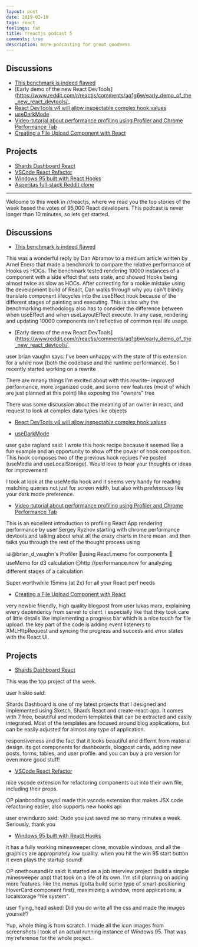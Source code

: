 ```yaml
---
layout: post
date: 2019-02-10
tags: react
feelings: fat
title: rreactjs podcast 5
comments: true
description: more podcasting for great goodness
---
```


## Discussions

- [This benchmark is indeed flawed](https://www.reddit.com/r/reactjs/comments/apopn3/this_benchmark_is_indeed_flawed_dan_abramov_medium/)
- [Early demo of the new React DevTools](https://www.reddit.com/r/reactjs/comments/aq1g6w/early_demo_of_the_new_react_devtools/_
- [React DevTools v4 will allow inspectable complex hook values](https://www.reddit.com/r/reactjs/comments/aqu26j/react_devtools_v4_will_allow_inspectable_complex/)
- [useDarkMode](https://www.reddit.com/r/reactjs/comments/apiy3t/usedarkmode_add_a_dark_mode_toggle_to_your/)
- [Video-tutorial about performance profiling using Profiler and Chrome Performance Tab](https://www.reddit.com/r/reactjs/comments/ar6ejo/videotutorial_about_performance_profiling_using/)
- [Creating a File Upload Component with React](https://www.reddit.com/r/reactjs/comments/aricfc/creating_a_file_upload_component_with_react/)

## Projects

- [Shards Dashboard React](https://www.reddit.com/r/reactjs/comments/aqk3yg/i_made_a_free_admin_dashboard_template_pack_using/)
- [VSCode React Refactor](https://www.reddit.com/r/reactjs/comments/apvc84/i_made_this_vscode_extension_that_makes_jsx_code/)
- [Windows 95 built with React Hooks](https://www.reddit.com/r/reactjs/comments/arbuf2/windows_95_built_with_react_hooks/)
- [Asperitas full-stack Reddit clone](https://www.reddit.com/r/reactjs/comments/arox51/i_made_a_barebones_fullstack_reddit_clone_to/)

---


Welcome to this week in /r/reactjs, where we read you the top stories of the week based the votes of 95,000 React developers. This podcast is never longer than 10 minutes, so lets get started.


## Discussions

- [This benchmark is indeed flawed](https://www.reddit.com/r/reactjs/comments/apopn3/this_benchmark_is_indeed_flawed_dan_abramov_medium/)

This was a wonderful reply by Dan Abramov to a medium article written by Arnel Enero that made a benchmark to compare the relative performance of Hooks vs HOCs. The benchmark tested rendering 10000 instances of a component with a side effect that sets state, and showed Hooks being almost twice as slow as HOCs. After correcting for a rookie mistake using the development build of React, Dan walks through why you can't blindly translate component lifecycles into the useEffect hook because of the different stages of painting and executing. This is also why the benchmarking methodology also has to consider the difference between when useEffect and when useLayoutEffect execute. In any case, rendering and updating 10000 components isn't reflective of common real life usage.

- [Early demo of the new React DevTools](https://www.reddit.com/r/reactjs/comments/aq1g6w/early_demo_of_the_new_react_devtools/_

user brian vaughn says: I've been unhappy with the state of this extension for a while now (both the codebase and the runtime performance). So I recently started working on a rewrite

There are mnany things I'm excited about with this rewrite– improved performance, more organized code, and some new features (most of which are just planned at this point) like exposing the "owners" tree


There was some discussion about the meaning of an owner in react, and request to look at complex data types like objects

- [React DevTools v4 will allow inspectable complex hook values](https://www.reddit.com/r/reactjs/comments/aqu26j/react_devtools_v4_will_allow_inspectable_complex/)

- [useDarkMode](https://www.reddit.com/r/reactjs/comments/apiy3t/usedarkmode_add_a_dark_mode_toggle_to_your/)

user gabe ragland said: I wrote this hook recipe because it seemed like a fun example and an opportunity to show off the power of hook composition. This hook composes two of the previous hook recipes I've posted (useMedia and useLocalStorage). Would love to hear your thoughts or ideas for improvement!

I took at look at the useMedia hook and it seems very handy for reading matching queries not just for screen width, but also with preferences like your dark mode preference.

- [Video-tutorial about performance profiling using Profiler and Chrome Performance Tab](https://www.reddit.com/r/reactjs/comments/ar6ejo/videotutorial_about_performance_profiling_using/)

This is an excellent introduction to profiling React App rendering performance by user Sergey Ryzhov starting with chrome performance devtools and talking about what all the crazy charts in there mean. and then talks you through the rest of the thought process using

📊@brian_d_vaughn's Profiler 
📓using React.memo for components
🎣 useMemo for d3 calculation
⏲️http://performance.now for analyzing different stages of a calculation

Super worthwhile 15mins (at 2x) for all your React perf needs

- [Creating a File Upload Component with React](https://www.reddit.com/r/reactjs/comments/aricfc/creating_a_file_upload_component_with_react/)

very newbie friendly, high quality blogpost from user lukas marx, explaining every dependency from server to client. i especially like that they took care of little details like implementing a progress bar which is a nice touch for file upload. the key part of the code is adding event listeners to XMLHttpRequest and syncing the progress and success and error states with the React UI.

## Projects

- [Shards Dashboard React](https://www.reddit.com/r/reactjs/comments/aqk3yg/i_made_a_free_admin_dashboard_template_pack_using/)

This was the top project of the week. 

user hiskio said:


Shards Dashboard is one of my latest projects that I designed and implemented using Sketch, Shards React and create-react-app. It comes with 7 free, beautiful and modern templates that can be extracted and easily integrated. Most of the templates are focused around blog applications, but can be easily adjusted for almost any type of application.

responsiveness and the fact that it looks beautiful and differnt from material design. its got components for dashboards, blogpost cards, adding new posts, forms, tables, and user profile. and you can buy a pro version for even more good stuff!

- [VSCode React Refactor](https://www.reddit.com/r/reactjs/comments/apvc84/i_made_this_vscode_extension_that_makes_jsx_code/)

nice vscode extension for refactoring components out into their own file, including their props. 


OP planbcoding says:I made this vscode extension that makes JSX code refactoring easier, also supports new hooks api


user erwindurzo said: Dude you just saved me so many minutes a week. Seriously, thank you

- [Windows 95 built with React Hooks](https://www.reddit.com/r/reactjs/comments/arbuf2/windows_95_built_with_react_hooks/)

it has a fully working minesweeper clone, movable windows, and all the graphics are appropriately low quality. when you hit the win 95 start button it even plays the startup sound!

OP onethousandHz said: It started as a job interview project (build a simple minesweeper app) that took on a life of its own. I'm still planning on adding more features, like the menus (gotta build some type of smart-positioning HoverCard component first), maximizing a window, more applications, a localstorage "file system".


user flying_head asked: Did you do write all the css and made the images yourself?

Yup, whole thing is from scratch. I made all the icon images from screenshots I took of an actual running instance of Windows 95. That was my reference for the whole project.
